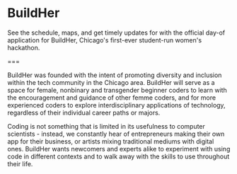 # BuildHer

See the schedule, maps, and get timely updates for with the official day-of application for BuildHer, Chicago's first-ever student-run women's hackathon.

===

BuildHer was founded with the intent of promoting diversity and inclusion within the tech community in the Chicago area. BuildHer will serve as a space for female, nonbinary and transgender beginner coders to learn with the encouragement and guidance of other femme coders, and for more experienced coders to explore interdisciplinary applications of technology, regardless of their individual career paths or majors.

Coding is not something that is limited in its usefulness to computer scientists - instead, we constantly hear of entrepreneurs making their own app for their business, or artists mixing traditional mediums with digital ones. BuildHer wants newcomers and experts alike to experiment with using code in different contexts and to walk away with the skills to use throughout their life.
